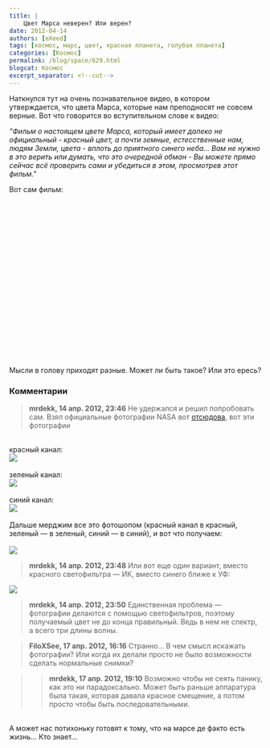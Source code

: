```yaml
---
title: |
    Цвет Марса неверен? Или верен?
date: 2012-04-14
authors: [eXeed]
tags: [космос, марс, цвет, красная планета, голубая планета]
categories: [Космос]
permalink: /blog/space/629.html
blogcat: Космос
excerpt_separator: <!--cut-->
---
```


Наткнулся тут на очень познавательное видео, в котором утверждается, что цвета Марса, которые нам преподносят не совсем верные. Вот что говорится во вступительном слове к видео:

*"Фильм о настоящем цвете Марса, который имеет далеко не официальный - красный цвет, а почти земные, естесственные нам, людям Земли, цвета - вплоть до приятного синего неба... Вам не нужно в это верить или думать, что это очередной обман - Вы можете прямо сейчас всё проверить сами и убедиться в этом, просмотрев этот фильм."*

Вот сам фильм:

<object width="560" height="315"><param name="movie" value="http://www.youtube.com/v/uXZfZ-tXwmM?version=3&amp;hl=ru_RU"></param><param name="allowFullScreen" value="true"></param><param name="allowscriptaccess" value="always"></param><embed src="http://www.youtube.com/v/uXZfZ-tXwmM?version=3&amp;hl=ru_RU" type="application/x-shockwave-flash" width="560" height="315" allowscriptaccess="always" allowfullscreen="true"></embed></object>

Мысли в голову приходят разные. Может ли быть такое? Или это ересь?

### Комментарии

> **mrdekk, 14 апр. 2012, 23:46**
> Не удержался и решил попробовать сам. Взял официальные фотографии NASA вот <a href="http://marsrovers.jpl.nasa.gov/gallery/all/opportunity_p2900.html" rel="nofollow">отсюдова</a>, вот эти фотографии<br/>
<br/>
красный канал:<br/>
<img src="http://itw66.ru/uploads/images/00/00/01/2012/04/14/47ebbb.jpg"/><br/>
<br/>
зеленый канал:<br/>
<img src="http://itw66.ru/uploads/images/00/00/01/2012/04/14/6eff7f.jpg"/><br/>
<br/>
синий канал:<br/>
<img src="http://itw66.ru/uploads/images/00/00/01/2012/04/14/afdb50.jpg"/><br/>
<br/>
Дальше мерджим все это фотошопом (красный канал в красный, зеленый — в зеленый, синий — в синий), и вот что получаем:<br/>
<br/>
<img src="http://itw66.ru/uploads/images/00/00/01/2012/04/14/c900e4.jpg"/>

> **mrdekk, 14 апр. 2012, 23:48**
> Или вот еще один вариант, вместо красного светофильтра — ИК, вместо синего ближе к УФ:<br/>
<img src="http://itw66.ru/uploads/images/00/00/01/2012/04/14/c7a6c0.jpg"/>

> **mrdekk, 14 апр. 2012, 23:50**
> Единственная проблема — фотографии делаются с помощью светофильтров, поэтому получаемый цвет не до конца правильный. Ведь в нем не спектр, а всего три длины волны.

> **FiloXSee, 17 апр. 2012, 16:16**
> Странно… В чем смысл искажать фотографии? Или когда их делали просто не было возможности сделать нормальные снимки?

>> **mrdekk, 17 апр. 2012, 19:10**
>> Возможно чтобы не сеять панику, как это ни парадоксально. Может быть раньше аппаратура была такая, которая давала красное смещение, а потом просто чтобы быть последовательными.<br/>
<br/>
А может нас потихоньку готовят к тому, что на марсе де факто есть жизнь… Кто знает…

